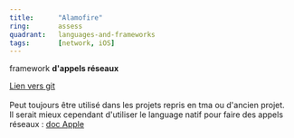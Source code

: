 ```yaml
---
title:      "Alamofire"
ring:       assess
quadrant:   languages-and-frameworks
tags:       [network, iOS]
---
```


<p>framework <b>d'appels réseaux</b></p>
<p><a href="https://github.com/Alamofire/Alamofire">Lien vers git</a> <br /> <br />
Peut toujours être utilisé dans les projets repris en tma ou d'ancien projet.<br />
Il serait mieux cependant d'utiliser le language natif pour faire des appels réseaux : <a href="https://developer.apple.com/documentation/foundation/urlrequest">doc Apple</a></p>